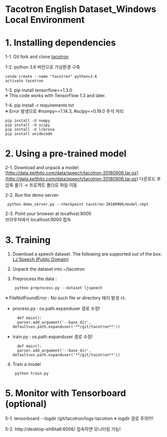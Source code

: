 # **Tacotron English Dataset_Windows Local Environment** 

# 1. Installing dependencies

  1-1. Git fork and clone [tacotron](https://github.com/keithito/tacotron)

  1-2. python 3.6 버전으로 가상환경 구축  

  
  	conda create --name "tacotron" python=3.6
	activate tacotron


  1-3. pip install tensorflow==1.3.0 <br>
 	※ This code works with TensorFlow 1.3 and later.

  1-4. pip install -r requirements.txt <br>
       ※ Error 발생으로 #numpy==1.14.3, #scipy==0.19.0 주석 처리
      
  	pip install -U numpy
  	pip install -U scipy 
  	pip install -U librosa 
	pip install unidecode

# 2. Using a pre-trained model
 
  2-1. Download and unpack a model: <br>
       [http://data.keithito.com/data/speech/tacotron-20180906.tar.gz](http://data.keithito.com/data/speech/tacotron-20180906.tar.gz)
       다운로드 후 압축 풀기 → 프로젝트 폴더로 파일 이동 

  2-2. Run the demo server:
         
	 python demo_server.py --checkpoint tacotron-20180906/model.ckpt

  2-3. Point your browser at localhost:9000 <br>
       브라우저에서 localhost:9000 접속 
       
# 3. Training

1. Download a speech dataset. 
   The following are supported out of the box: <br>
   [LJ Speech (Public Domain)](https://keithito.com/LJ-Speech-Dataset/)
  
2. Unpack the dataset into ~/tacotron

3. Preprocess the data : 
	 
		python preprocess.py --dataset ljspeech
	
	
※ FileNotFoundError : No such file or directory 에러 발생 시:
  

- process.py : os.path.expanduser 경로 수정!
    
    	def main():
      	parser.add_argument('--base_dir', default=os.path.expanduser('**/git/tacotron**'))

- train.py : os.path.expanduser 경로 수정!
    
    	def main():
      	parser.add_argument('--base_dir', default=os.path.expanduser('**/git/tacotron**'))


4. Train a model
    
    	python train.py
    
# 5. Monitor with Tensorboard (optional)

	
5-1. tensorboard --logdir /git/tacotron/logs-tacotron ※ logdir 경로 주의!!!!
  
5-2. http://desktop-eh6ita6:6006/ 접속하면 모니터링 가능! 

